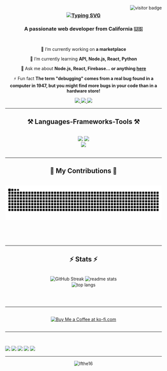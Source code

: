  <img align="right" src="https://visitor-badge.laobi.icu/badge?page_id=Ifthe16" alt="visitor badge"/>

<h3 align="center">
<a href="https://git.io/typing-svg"><img src="https://readme-typing-svg.herokuapp.com?font=Righteous&size=25&duration=3000&pause=1000&background=0000FF00&width=435&lines=Hi+There!+%F0%9F%91%8B;Welcome+to+my+GitHub+%F0%9F%92%9C;Let%E2%80%99s+build+something+together!+%F0%9F%9A%80" alt="Typing SVG" /></a>
</h3>


<h3 align="center">A passionate web developer from California 🇺🇸</h3>

<br/>

<div align="center">
 
 🔭 I’m currently working on **a marketplace**
 
 🌱 I’m currently learning **API, Node.js, React, Python**

💬 Ask me about **Node.js, React, Firebase... or anything [here](https://github.com/Ifthe16/Ifthe16/issues)**

⚡ Fun fact **The term "debugging" comes from a real bug found in a computer in 1947, but you might find more bugs in your code than in a hardware store!**

 </div>
 
<div align="center"> 
  <a href="mailto:@gmail.com">
    <img src="https://img.shields.io/badge/Gmail-333333?style=for-the-badge&logo=gmail&logoColor=red" />
  </a>
  <a href="https://linkedin.com/" target="_blank">
    <img src="https://img.shields.io/badge/LinkedIn-0077B5?style=for-the-badge&logo=linkedin&logoColor=white" target="_blank" />
  </a>
  <a href="https://github.com" target="_blank">
     <img src="https://img.shields.io/badge/Portfolio-FF5722?style=for-the-badge&logo=todoist&logoColor=white" target="_blank" /> <!-- sqlite, safari, google-chrome are other good icon options -->
  </a>
</div>

 <hr/>
 
<h2 align="center">⚒️ Languages-Frameworks-Tools ⚒️</h2>
<br/>
<div align="center">
    <img src="https://skillicons.dev/icons?i=react,bootstrap,mui,html,css,vscode,github,figma,tailwind,git,unity" />
    <img src="https://skillicons.dev/icons?i=nodejs,express,python,javascript,typescript,firebase,mongodb,c,java,nextjs,mysql,vscode,codepen" /><br>
    <img src="https://skillicons.dev/icons?i=blender,bash,aiscript,django,bots,devto,ai,netlify,notion,ps,powershell,pycharm,replit,wordpress" /><br>
</div>

<br/>
<hr/>

<div align="center">
  <h2>🐍 My Contributions 🐍</h2>
  <br>
  <img alt="snake eating my contributions" src="https://raw.githubusercontent.com/Ifthe16/Ifthe16/output/github-contribution-grid-snake.svg" />
 
  
  <br/><br/><br/>
</div>

<hr/>

<h2 align="center">⚡ Stats ⚡</h2>
<br>
<div align=center>
  <img src="https://streak-stats.demolab.com?user=ifthe16&theme=react&border_radius=10&date_format=j%20M%5B%20Y%5D&exclude_days=Sun%2CFri&card_width=390" alt="GitHub Streak" />
  <img width=390 src="https://github-readme-stats-salesp07.vercel.app/api?username=Ifthe16&count_private=true&show_icons=true&theme=react&rank_icon=github&border_radius=10" alt="readme stats" />
  <br/>
  <img width=325 align="center" src="https://github-readme-stats-salesp07.vercel.app/api/top-langs/?username=Ifthe16&hide=HTML&langs_count=8&layout=compact&theme=react&border_radius=10&size_weight=0.5&count_weight=0.5&exclude_repo=github-readme-stats" alt="top langs" />
</div>

<br/><br/>

<hr/>

<br/>

<div align="center">
<a href='https://ko-fi.com/' target='_blank'><img height='64' style='border:0px;height:64px;' src='https://storage.ko-fi.com/cdn/kofi1.png?v=3' border='0' alt='Buy Me a Coffee at ko-fi.com' /></a>
</div>

<br/>

<hr>

<br>

![](http://github-profile-summary-cards.vercel.app/api/cards/profile-details?username=Ifthe16&theme=algolia)
![](http://github-profile-summary-cards.vercel.app/api/cards/repos-per-language?username=Ifthe16&theme=algolia) ![](http://github-profile-summary-cards.vercel.app/api/cards/most-commit-language?username=Ifthe16&theme=algolia)
![](http://github-profile-summary-cards.vercel.app/api/cards/stats?username=Ifthe16&theme=algolia) ![](http://github-profile-summary-cards.vercel.app/api/cards/productive-time?username=Ifthe16&theme=algolia&utcOffset=8)

<hr>
<p align="center"> <img src="https://github-profile-trophy.vercel.app/?username=Ifthe16" alt="Ifthe16" /></p>
